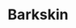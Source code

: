 ---
title: "Barkskin"
index:
  - barkskin
permalink: /spells/barkskin/
tags:
  - Spell
  - 2nd Level
  - Transmutation
available_for:
  - Druid
  - Ranger
level: "2nd Level"
school: "Transmutation"
range: "Touch"
comp:
  - V
  - S
  - M
material: "a handful of oak bark."
duration: "1 Hour"
concentration: true
description: |
  You touch a willing creature. Until the spell ends, the target's skin has a rough, bark-like appearance, and the target's AC can't be less than 16, regardless of what kind of armor it is wearing.
excerpt: "You touch a willing creature."
source: "Basic Rules"
---